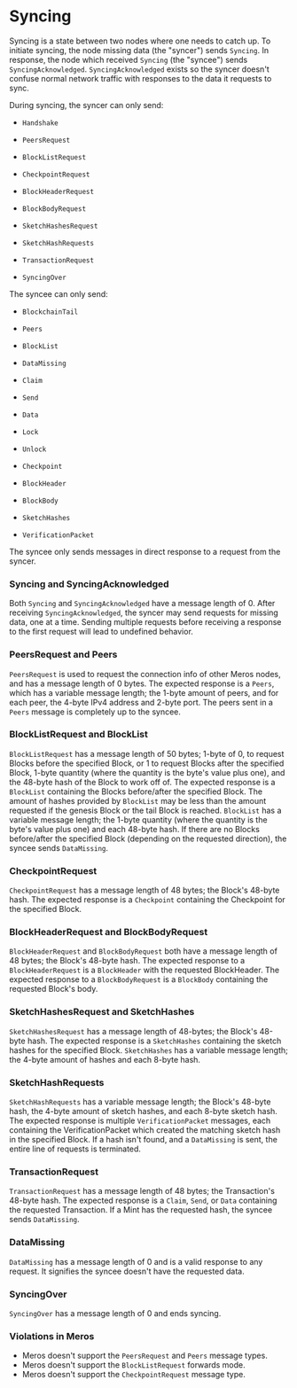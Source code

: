 # Syncing

Syncing is a state between two nodes where one needs to catch up. To initiate syncing, the node missing data (the "syncer") sends `Syncing`. In response, the node which received `Syncing` (the "syncee") sends `SyncingAcknowledged`. `SyncingAcknowledged` exists so the syncer doesn't confuse normal network traffic with responses to the data it requests to sync.

During syncing, the syncer can only send:

- `Handshake`

- `PeersRequest`
- `BlockListRequest`

- `CheckpointRequest`
- `BlockHeaderRequest`
- `BlockBodyRequest`
- `SketchHashesRequest`
- `SketchHashRequests`
- `TransactionRequest`

- `SyncingOver`

The syncee can only send:

- `BlockchainTail`

- `Peers`
- `BlockList`

- `DataMissing`

- `Claim`
- `Send`
- `Data`
- `Lock`
- `Unlock`

- `Checkpoint`
- `BlockHeader`
- `BlockBody`
- `SketchHashes`
- `VerificationPacket`

The syncee only sends messages in direct response to a request from the syncer.

### Syncing and SyncingAcknowledged

Both `Syncing` and `SyncingAcknowledged` have a message length of 0. After receiving `SyncingAcknowledged`, the syncer may send requests for missing data, one at a time. Sending multiple requests before receiving a response to the first request will lead to undefined behavior.

### PeersRequest and Peers

`PeersRequest` is used to request the connection info of other Meros nodes, and has a message length of 0 bytes. The expected response is a `Peers`, which has a variable message length; the 1-byte amount of peers, and for each peer, the 4-byte IPv4 address and 2-byte port. The peers sent in a `Peers` message is completely up to the syncee.

### BlockListRequest and BlockList

`BlockListRequest` has a message length of 50 bytes; 1-byte of 0, to request Blocks before the specified Block, or 1 to request Blocks after the specified Block, 1-byte quantity (where the quantity is the byte's value plus one), and the 48-byte hash of the Block to work off of. The expected response is a `BlockList` containing the Blocks before/after the specified Block. The amount of hashes provided by `BlockList` may be less than the amount requested if the genesis Block or the tail Block is reached. `BlockList` has a variable message length; the 1-byte quantity (where the quantity is the byte's value plus one) and each 48-byte hash. If there are no Blocks before/after the specified Block (depending on the requested direction), the syncee sends `DataMissing`.

### CheckpointRequest

`CheckpointRequest` has a message length of 48 bytes; the Block's 48-byte hash. The expected response is a `Checkpoint` containing the Checkpoint for the specified Block.

### BlockHeaderRequest and BlockBodyRequest

`BlockHeaderRequest` and `BlockBodyRequest` both have a message length of 48 bytes; the Block's 48-byte hash. The expected response to a `BlockHeaderRequest` is a `BlockHeader` with the requested BlockHeader. The expected response to a `BlockBodyRequest` is a `BlockBody` containing the requested Block's body.

### SketchHashesRequest and SketchHashes

`SketchHashesRequest` has a message length of 48-bytes; the Block's 48-byte hash. The expected response is a `SketchHashes` containing the sketch hashes for the specified Block. `SketchHashes` has a variable message length; the 4-byte amount of hashes and each 8-byte hash.

### SketchHashRequests

`SketchHashRequests` has a variable message length; the Block's 48-byte hash, the 4-byte amount of sketch hashes, and each 8-byte sketch hash. The expected response is multiple `VerificationPacket` messages, each containing the VerificationPacket which created the matching sketch hash in the specified Block. If a hash isn't found, and a `DataMissing` is sent, the entire line of requests is terminated.

### TransactionRequest

`TransactionRequest` has a message length of 48 bytes; the Transaction's 48-byte hash. The expected response is a `Claim`, `Send`, or `Data` containing the requested Transaction. If a Mint has the requested hash, the syncee sends `DataMissing`.

### DataMissing

`DataMissing` has a message length of 0 and is a valid response to any request. It signifies the syncee doesn't have the requested data.

### SyncingOver

`SyncingOver` has a message length of 0 and ends syncing.

### Violations in Meros

- Meros doesn't support the `PeersRequest` and `Peers` message types.
- Meros doesn't support the `BlockListRequest` forwards mode.
- Meros doesn't support the `CheckpointRequest` message type.
